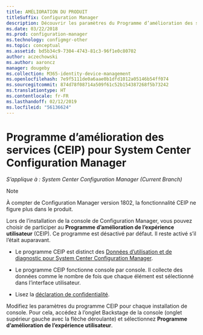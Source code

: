 ```yaml
---
title: AMÉLIORATION DU PRODUIT
titleSuffix: Configuration Manager
description: Découvrir les paramètres du Programme d’amélioration des services
ms.date: 03/22/2018
ms.prod: configuration-manager
ms.technology: configmgr-other
ms.topic: conceptual
ms.assetid: bd5b34c9-7304-4743-81c3-96f1e0c80702
author: aczechowski
ms.author: aaroncz
manager: dougeby
ms.collection: M365-identity-device-management
ms.openlocfilehash: 7e9f5111de0a6aae0b1dfd1012a05146b54ff074
ms.sourcegitcommit: 874d78f08714a509f61c52b154387268f5b73242
ms.translationtype: HT
ms.contentlocale: fr-FR
ms.lasthandoff: 02/12/2019
ms.locfileid: "56136624"
---
```

# <a name="customer-experience-improvement-program-ceip-for-system-center-configuration-manager"></a>Programme d’amélioration des services (CEIP) pour System Center Configuration Manager

*S’applique à : System Center Configuration Manager (Current Branch)*

> [!Note]  
> À compter de Configuration Manager version 1802, la fonctionnalité CEIP ne figure plus dans le produit.

Lors de l’installation de la console de Configuration Manager, vous pouvez choisir de participer au **Programme d’amélioration de l’expérience utilisateur** (CEIP). Ce programme est désactivé par défaut. Il reste activé s’il l’était auparavant.  

-   Le programme CEIP est distinct des [Données d’utilisation et de diagnostic pour System Center Configuration Manager](../../../core/plan-design/diagnostics/diagnostics-and-usage-data.md).  

-   Le programme CEIP fonctionne console par console. Il collecte des données comme le nombre de fois que chaque élément est sélectionné dans l’interface utilisateur.  

-   Lisez la [déclaration de confidentialité](https://privacy.microsoft.com/privacystatement).  

Modifiez les paramètres du programme CEIP pour chaque installation de console. Pour cela, accédez à l’onglet Backstage de la console (onglet supérieur gauche avec la flèche déroulante) et sélectionnez **Programme d’amélioration de l’expérience utilisateur**.  
